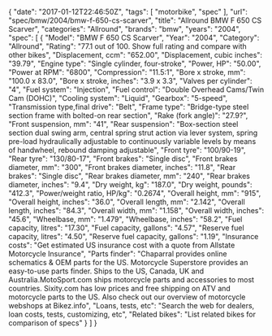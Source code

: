 {
    "date": "2017-01-12T22:46:50Z",
    "tags": [
        "motorbike",
        "spec"
    ],
    "url": "spec\/bmw\/2004\/bmw-f-650-cs-scarver",
    "title": "Allround BMW F 650 CS Scarver",
    "categories": "Allround",
    "brands": "bmw",
    "years": "2004",
    "spec": [
        {
            "Model": "BMW F 650 CS Scarver",
            "Year": "2004",
            "Category": "Allround",
            "Rating": "77.1 out of 100. Show full rating and compare with other bikes",
            "Displacement, ccm": "652.00",
            "Displacement, cubic inches": "39.79",
            "Engine type": "Single cylinder, four-stroke",
            "Power, HP": "50.00",
            "Power at RPM": "6800",
            "Compression": "11.5:1",
            "Bore x stroke, mm": "100.0 x 83.0",
            "Bore x stroke, inches": "3.9 x 3.3",
            "Valves per cylinder": "4",
            "Fuel system": "Injection",
            "Fuel control": "Double Overhead Cams\/Twin Cam (DOHC)",
            "Cooling system": "Liquid",
            "Gearbox": "5-speed",
            "Transmission type,final drive": "Belt",
            "Frame type": "Bridge-type steel section frame with bolted-on rear section",
            "Rake (fork angle)": "27.9?",
            "Front suspension, mm": "41",
            "Rear suspension": "Box-section steel section dual swing arm, central spring strut action via lever system, spring pre-load hydraulically adjustable to continuously variable levels by means of handwheel, rebound damping adjustable",
            "Front tyre": "100\/90-19",
            "Rear tyre": "130\/80-17",
            "Front brakes": "Single disc",
            "Front brakes diameter, mm": "300",
            "Front brakes diameter, inches": "11.8",
            "Rear brakes": "Single disc",
            "Rear brakes diameter, mm": "240",
            "Rear brakes diameter, inches": "9.4",
            "Dry weight, kg": "187.0",
            "Dry weight, pounds": "412.3",
            "Power\/weight ratio, HP\/kg": "0.2674",
            "Overall height, mm": "915",
            "Overall height, inches": "36.0",
            "Overall length, mm": "2.142",
            "Overall length, inches": "84.3",
            "Overall width, mm": "1.158",
            "Overall width, inches": "45.6",
            "Wheelbase, mm": "1.479",
            "Wheelbase, inches": "58.2",
            "Fuel capacity, litres": "17.30",
            "Fuel capacity, gallons": "4.57",
            "Reserve fuel capacity, litres": "4.50",
            "Reserve fuel capacity, gallons": "1.19",
            "Insurance costs": "Get estimated US insurance cost with a quote from Allstate Motorcycle Insurance",
            "Parts finder": "Chaparral provides online schematics & OEM parts for the US.   Motorcycle Superstore provides an easy-to-use parts finder. Ships to the US, Canada, UK and Australia.MotoSport.com ships motorcycle parts and accessories to most countries.    Sixity.com has low prices and free shipping on ATV and motorcycle parts to the US. Also check out our overview of motorcycle webshops at Bikez.info",
            "Loans, tests, etc": "Search the web for dealers, loan costs, tests, customizing, etc",
            "Related bikes": "List related bikes for comparison of specs"
        }
    ]
}